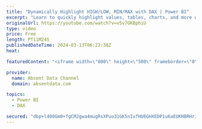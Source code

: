 ```yaml
---
title: "Dynamically Highlight HIGH/LOW, MIN/MAX with DAX | Power BI"
excerpt: "Learn to quickly highlight values, tables, charts, and more with some simple DAX in Power BI.  You will learn how to use MINXX, MAXX, HIGH/LOW  and AVERAGEX with the ALL function to work magic in data.  1:40 Create DAX Highlighter Calculation for MIN/MAX 8:00 Add Highlight to Visuals 9:53 High/Low Highlighter"
originalUrl: https://youtube.com/watch?v=v5v7GKBphiU
type: video
price: Free
length: PT11M24S
publishedDateTime: 2024-03-13T06:22:38Z
heat: 

featuredContent: "<iframe width=\"800\" height=\"500\" frameborder=\"0\" src=\"https://www.youtube.com/embed/v5v7GKBphiU\" allow=\"accelerometer; autoplay; encrypted-media; gyroscope; picture-in-picture\" allowfullscreen></iframe>"

provider:
  name: Absent Data Channel
  domain: absentdata.com

topics:
  - Power BI
  - DAX

secured: "dbp+l408Gm0+fgCM2gwa4mugRsXPuo31GK5nIufHU6GHXEDP1u6aEUKHBRHrJO0rXFGxNRPUd5lTXr2mLqWv7gDbUzQAuyfjq/ZAd/DsktB7xwfU8/6MmFDEo2P/3D8RqPte9V7wNKb6oWzReYnqAeMrwgjuRdyJdp8DflXy/SNSZLdMQgFqemU+Qmn5q7fO96pxBjgwR/YclM2++wVLekxNwFwXP0NWVHdwcu0aVVVZYpw8SQN5+eWG6bYeKKRvItlPeTRbtn0iFqG6CyC+lCBCUTv61tQDeBLZ6tLTTldNhxE8I9qGtPpFBkkxWPagunPY1xQsYDozb9PN1wzUK3I/ZqOBCxaGMAWbDg+jaRoqWmo1Pc+bSbdwjuNGXGahYhA4/cwAE4+ZDkZ0ST+sA3WiyBhZDYLOGpc7dT8RsgA=;0m5eAIeq5/xQ1AA9nFCkuA=="
---
```


